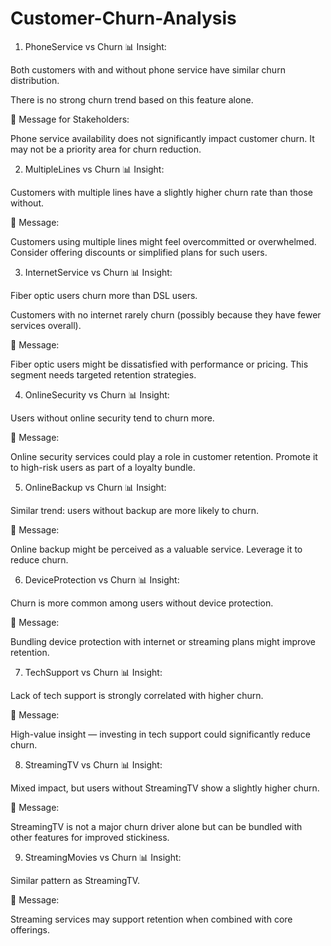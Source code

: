 # Customer-Churn-Analysis
1. PhoneService vs Churn
📊 Insight:

Both customers with and without phone service have similar churn distribution.

There is no strong churn trend based on this feature alone.

🧠 Message for Stakeholders:

Phone service availability does not significantly impact customer churn. It may not be a priority area for churn reduction.

2. MultipleLines vs Churn
📊 Insight:

Customers with multiple lines have a slightly higher churn rate than those without.

🧠 Message:

Customers using multiple lines might feel overcommitted or overwhelmed. Consider offering discounts or simplified plans for such users.

3. InternetService vs Churn
📊 Insight:

Fiber optic users churn more than DSL users.

Customers with no internet rarely churn (possibly because they have fewer services overall).

🧠 Message:

Fiber optic users might be dissatisfied with performance or pricing. This segment needs targeted retention strategies.

4. OnlineSecurity vs Churn
📊 Insight:

Users without online security tend to churn more.

🧠 Message:

Online security services could play a role in customer retention. Promote it to high-risk users as part of a loyalty bundle.

5. OnlineBackup vs Churn
📊 Insight:

Similar trend: users without backup are more likely to churn.

🧠 Message:

Online backup might be perceived as a valuable service. Leverage it to reduce churn.

6. DeviceProtection vs Churn
📊 Insight:

Churn is more common among users without device protection.

🧠 Message:

Bundling device protection with internet or streaming plans might improve retention.

7. TechSupport vs Churn
📊 Insight:

Lack of tech support is strongly correlated with higher churn.

🧠 Message:

High-value insight — investing in tech support could significantly reduce churn.

8. StreamingTV vs Churn
📊 Insight:

Mixed impact, but users without StreamingTV show a slightly higher churn.

🧠 Message:

StreamingTV is not a major churn driver alone but can be bundled with other features for improved stickiness.

9. StreamingMovies vs Churn
📊 Insight:

Similar pattern as StreamingTV.

🧠 Message:

Streaming services may support retention when combined with core offerings.
